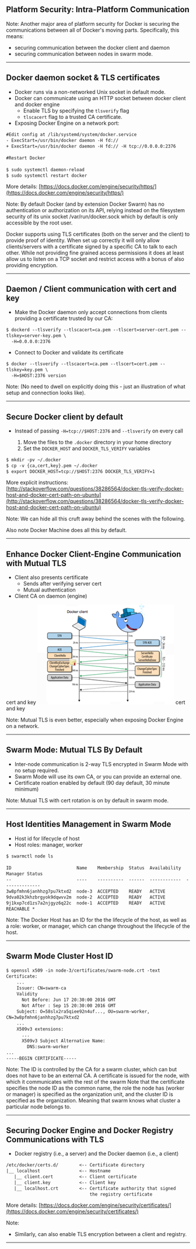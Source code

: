 ## Platform Security: Intra-Platform Communication
<p></p>

Note:
Another major area of platform security for Docker is securing the communications between all of Docker's moving parts. Specifically, this means:
 - securing communication between the docker client and daemon
 - securing communication between nodes in swarm mode.

---

## Docker daemon socket & TLS certificates

- Docker runs via a non-networked Unix socket in default mode.
- Docker can communicate using an HTTP socket between docker client and docker engine
  - Enable TLS by specifying the `tlsverify` flag
  - `tlscacert` flag to a trusted CA certificate.
- Exposing Docker Engine on a network port:

```
#Edit config at /lib/systemd/system/docker.service
- ExecStart=/usr/bin/docker daemon -H fd://
+ ExecStart=/usr/bin/docker daemon -H fd:// -H tcp://0.0.0.0:2376

#Restart Docker

$ sudo systemctl daemon-reload
$ sudo systemctl restart docker
```

More details: [https://docs.docker.com/engine/security/https/](https://docs.docker.com/engine/security/https/)

Note:
By default Docker (and by extension Docker Swarm) has no authentication or authorization on its API, relying instead on the filesystem security of its unix socket /var/run/docker.sock which by default is only accessible by the root user.

Docker supports using TLS certificates (both on the server and the client) to provide proof of identity. When set up correctly it will only allow clients/servers with a certificate signed by a specific CA to talk to each other. While not providing fine grained access permissions it does at least allow us to listen on a TCP socket and restrict access with a bonus of also providing encryption.

---

## Daemon / Client communication with cert and key

- Make the Docker daemon only accept connections from clients providing a certificate trusted by our CA:

```
$ dockerd --tlsverify --tlscacert=ca.pem --tlscert=server-cert.pem --tlskey=server-key.pem \
  -H=0.0.0.0:2376
```

- Connect to Docker and validate its certificate

```
$ docker --tlsverify --tlscacert=ca.pem --tlscert=cert.pem --tlskey=key.pem \
  -H=$HOST:2376 version
```

Note:
(No need to dwell on explicitly doing this - just an illustration of what setup and connection looks like).

---

## Secure Docker client by default

- Instead of passing ``-H=tcp://$HOST:2376`` and ``--tlsverify`` on every call

  1. Move the files to the ``.docker`` directory in your home directory
  2. Set the ``DOCKER_HOST`` and ``DOCKER_TLS_VERIFY`` variables

```
$ mkdir -pv ~/.docker
$ cp -v {ca,cert,key}.pem ~/.docker
$ export DOCKER_HOST=tcp://$HOST:2376 DOCKER_TLS_VERIFY=1
```

More explicit instructions: [http://stackoverflow.com/questions/38286564/docker-tls-verify-docker-host-and-docker-cert-path-on-ubuntu](http://stackoverflow.com/questions/38286564/docker-tls-verify-docker-host-and-docker-cert-path-on-ubuntu)

Note:
We can hide all this cruft away behind the scenes with the following.

Also note Docker Machine does all this by default.

---

## Enhance Docker Client-Engine Communication with Mutual TLS

- Client also presents certificate   
  - Sends after verifying server cert
  - Mutual authentication             
- Client CA on daemon (engine)         

cert and key  ![](images/mutualTLS.png) cert and key

Note: 
Mutual TLS is even better, especially when exposing Docker Engine on a network.

---

## Swarm Mode: Mutual TLS By Default

 - Inter-node communication is 2-way TLS encrypted in Swarm Mode with no setup required.
 - Swarm Mode will use its own CA, or you can provide an external one.
 - Certificate roation enabled by default (90 day default, 30 minute minimum)

Note:
Mutual TLS with cert rotation is on by default in swarm mode.

---

## Host Identities Management in Swarm Mode

- Host id for lifecycle of host
- Host roles: manager, worker

```
$ swarmctl node ls

ID                         Name    Membership  Status  Availability  Manager Status
--                         ----    ----------  ------  ------------  --------------
3w8pfmhn6janhhzg7pu7ktxd2  node-3  ACCEPTED    READY   ACTIVE        
9dva02k3khzbrgyok9dqwvv2m  node-2  ACCEPTED    READY   ACTIVE        
9j1kxp7cd1zs7a2njgyz6q22c  node-1  ACCEPTED    READY   ACTIVE        REACHABLE *
```

Note: 
The Docker Host has an ID for the the lifecycle of the host, as well as a role: worker, or manager, which can change throughout the lifecycle of the host.

---

## Swarm Mode Cluster Host ID

```
$ openssl x509 -in node-3/certificates/swarm-node.crt -text
Certificate:
    ...
    Issuer: CN=swarm-ca
    Validity
      Not Before: Jun 17 20:30:00 2016 GMT
      Not After : Sep 15 20:30:00 2016 GMT
    Subject: O=58slx2ra5qiee92n4uf..., OU=swarm-worker, CN=3w8pfmhn6janhhzg7pu7ktxd2
    ...
    X509v3 extensions:
      ...
      X509v3 Subject Alternative Name:
        DNS:swarm-worker
...
-----BEGIN CERTIFICATE-----
```

Note:
The ID is controlled by the CA for a swarm cluster, which can but does not have to be an external CA.   A certificate is issued for the node, with which it communicates with the rest of the swarm   Note that the certificate specifies the node ID as the common name, the role the node has (worker or manager) is specified as the organization unit, and the cluster ID is specified as the organization.  Meaning that swarm knows what cluster a particular node belongs to.

---

## Securing Docker Engine and Docker Registry Communications with TLS

- Docker registry (i.e., a server) and the Docker daemon (i.e., a client)

```
/etc/docker/certs.d/        <-- Certificate directory
|__ localhost               <-- Hostname
   |__ client.cert          <-- Client certificate
   |__ client.key           <-- Client key
   |__ localhost.crt        <-- Certificate authority that signed
                                the registry certificate
```

More details: [https://docs.docker.com/engine/security/certificates/](https://docs.docker.com/engine/security/certificates/)

Note:
 - Similarly, can also enable TLS encryption between a client and registry.

---

